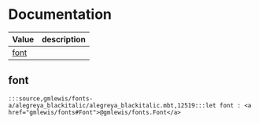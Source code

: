 # Documentation
|Value|description|
|---|---|
|[font](#font)||

## font

```moonbit
:::source,gmlewis/fonts-a/alegreya_blackitalic/alegreya_blackitalic.mbt,12519:::let font : <a href="gmlewis/fonts#Font">@gmlewis/fonts.Font</a>
```

